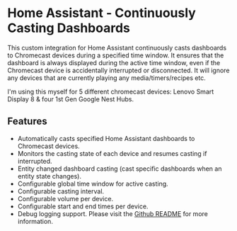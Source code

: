 # Home Assistant - Continuously Casting Dashboards

This custom integration for Home Assistant continuously casts dashboards to Chromecast devices during a specified time window. It ensures that the dashboard is always displayed during the active time window, even if the Chromecast device is accidentally interrupted or disconnected. It will ignore any devices that are currently playing any media/timers/recipes etc.

I'm using this myself for 5 different chromecast devices: Lenovo Smart Display 8 & four 1st Gen Google Nest Hubs.

## Features

- Automatically casts specified Home Assistant dashboards to Chromecast devices.
- Monitors the casting state of each device and resumes casting if interrupted.
- Entity changed dashboard casting (cast specific dashboards when an entity state changes).
- Configurable global time window for active casting.
- Configurable casting interval.
- Configurable volume per device.
- Configurable start and end times per device.
- Debug logging support.
Please visit the [Github README](https://github.com/b0mbays/ha-continuously-casting-dashboard) for more information.